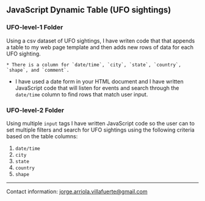 ## JavaScript Dynamic Table (UFO sightings)

### UFO-level-1 Folder

Using a csv dataset of UFO sightings, I have writen code that that appends a table to my web page template and then adds new rows of data for each UFO sighting.

    * There is a column for `date/time`, `city`, `state`, `country`, `shape`, and `comment`.

* I have used a date form in your HTML document and I have written JavaScript code that will listen for events and search through the `date/time` column to find rows that match user input.

### UFO-level-2 Folder

Using multiple `input` tags I have written JavaScript code so the user can to set multiple filters and search for UFO sightings using the following criteria based on the table columns:

  1. `date/time`
  2. `city`
  3. `state`
  4. `country`
  5. `shape`

---------

Contact information: jorge.arriola.villafuerte@gmail.com